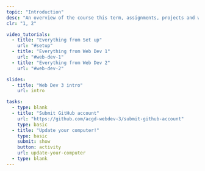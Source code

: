 ```yaml
---
topic: "Introduction"
desc: "An overview of the course this term, assignments, projects and weekly tasks."
clr: "1, 2"

video_tutorials:
  - title: "Everything from Set up"
    url: "#setup"
  - title: "Everything from Web Dev 1"
    url: "#web-dev-1"
  - title: "Everything from Web Dev 2"
    url: "#web-dev-2"

slides:
  - title: "Web Dev 3 intro"
    url: intro

tasks:
  - type: blank
  - title: "Submit GitHub account"
    url: "https://github.com/acgd-webdev-3/submit-github-account"
    type: basic
  - title: "Update your computer!"
    type: basic
    submit: show
    button: activity
    url: update-your-computer
  - type: blank
---
```

